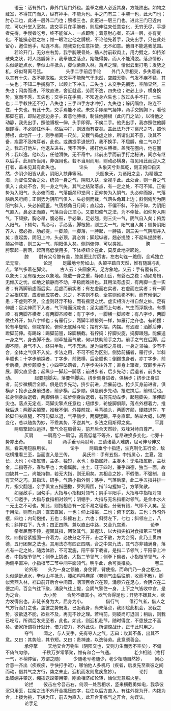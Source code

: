<!-- { "loadSidebar": true } -->
　　语云：活有外门，非外门及门外也。盖拳之催人必近其身，方能跌出。如物之藏室，不得其门而入，纵有神手，不能为也。手之门有三：手腕一也，此大门也；肘心二也，此进一层外二门也；膀根三也，此更进一层三门也。进此三门已近内院，可以升堂入室矣。故交手只在手腕者，则屈伸往来任意变化，无穷无尽，手捷者先得，手慢者吃亏，终不能催人，一点即倒；着意肘心者，虽进一层，亦有变化，不能操必胜之权；惟一眼注定他之膊根，不论他先着手，我先出手，只在此处留心，邀住他手，粘连不离，随我变化任意挥使，无不如意。他自不能逃我范围。 
　　若论开门，无分左右势，我手腕硬骨处，插人肘前软肉上，用力劈之，如持斧破柴之状，将人胳膊劈下，我拳随之落点，始能得势，而人不能滑脱。落点情形，头似蜻蜓点水，拳似山羊抵头，脚似紫燕入林。落点之理，恰似云里打电；发势之机，好似弩离弓弦。 
　　 
　　头手二手前后手论 
　　外门入手相交，多失着者，以其有十失，故不能取胜。未交手不能聚气于未然，空腔无物，气发不疾不猛，其一失也；不知二手搁胸下，以顾上下冲击，二失也；未交手先搁势，空隙显然，三失也；闪势而进，不敢直进，舍近就远，劳而不逸，四失也；进必上步，横身换势，宽而不秀，五失也；交手只在手腕，不知近身六失也；放过头手不打，七失也；二手敕住还不打，八失也；三手四手方才冲打，九失也；躲闪隔位，粘连不住，十失也。有此十失，交手焉能不败。未交手即聚气凝神，两手交搁胸下，看他那脚在前，即贴近那边身子，着意他膊根，制住他膊根（此闪门之法），以待他之动静，我先出手，照他膊根一伸，头手即得。不俟二手。他先出手，我亦照住他膊根即得，不必顾住他手，然后冲打，则迟而有变矣。盖此法乃开寸离尺之巧，照他膊根，此地开一寸，则手梢离一尺矣。又截气捣虚之妙，所谓出其不意，攻其不备，疾雷不及掩耳者，此也。或遇捷手退恍打，我不换手，不屈膊，催二气以打之。我击打他左，他退左进右，我不回手，挪打他左膊根。盖我在圈内，他在圈外；我以逸，他以劳，任他滑快，无不奇中。此前出手而前手打之秘诀，间亦有继以后手。此用所当用，非强用也。若不当用而用，则动必横身，每见用此而迎人之打者，盖未见其有此失也。 
　　 
　　论头 
　　头象天兮卦属乾，侧正俯仰自天然，少阴少阳皆从此，阴阳入扶非等闲。 
　　头圆象天，为诸阳之会，为精髓之海，为督任交会之处，统领一身之气，阴阳入扶，全视乎此。此处合，则一身之气俱入；此处不合，则一身之气失。其气之结聚落点，有一定之处，不可不知。正俯势为入阳气，头必俯而栽，气落额颅印堂间；正仰势为入阴气，头必仰而掀，气落脑后风府间；正侧势为阴阳气俱入，头必侧而栽，气落头角耳上边；斜侧俯势为阴阳气斜入，头必俯而歪，气落额角日月间；直起势，不偏不斜，不俯不仰，为阴阳气直入，鼻必正而直，气落百会正顶心。又要知催气之法，为不牵扯。如仰势入阴气，下颏掀，胸必昂，腹必鼓，手必举，足必翘，则三尖一气，阴气自入矣；俯势入阳气，下颏勾，背必弓，手必落，脚根掀，则三尖一气，阳气自入矣；侧势阴阳齐入，腮必掀，肋必提，一脚颠，一脚落，一膊起，一膊插，则三尖一气阴阳并入矣；直起势，阴阳上冲，头必顶，肩必耸；脚起纵者，翘必提膝；不起纵提膝者，颠尖伸膝，则三尖一气，阴阳俱入矣。侧斜俯仰，可以类推。 
　　 
　　胯 
　　一胯擎起一胯落，起落高低使用多，下体枢纽全在此，莫反此地空蹉跎。 
　　 
　　膝 
　　肘有尖兮膝有盖，膝盖更比肘厉害，左右勾连一跪倒，金鸡独立法无奈。 
　　 
　　论足 
　　足履地兮势如山，头颠平踏自天然，惟有随跳与乱点，擎气多着在脚尖。 
　　古人云：头圆象天，足方象地。又云：手有覆有反，以象天；足有覆无反以象地。能载一身之重，静如山岳，有磐石之稳；动如舟楫，无倾仄之忧，如地之镇静而不动，平稳而难摇也。其用法有虚实，有两脚一虚一实者；有两脚前虚而后实，后虚而前实者；有左虚而右实者，右虚而左实者；有一脚之尖根楞掌，应虚而应实者。总之，不实则不稳，全实则动移不利，而有倾倒之患；不虚则不灵，全虚则轻浮不稳，而有摇晃之忧。虚实相济方得自然之妙。足有伸翘：足尖伸而下入者，气下降而沉栽也；足尖翘而上勾者，气生而浮飘也。有横顺：有两脚齐横者；有两脚齐顺者；有丁字步，一脚横一脚顺者；有八字步，两脚微往外开，如八字样也；有雁行步，两脚半顺排列一样，如雁行之齐也。有轮摆：轮有半旋轮，侧栽车轮，俯仰无底斛斗轮；摆有外摆，内摆。有洒蹬：洒脚后伸，蹬脚前伸。有踢跺：踢脚前翘，跺脚横截。有拧捣：拧脚尖旋，捣脚跟翘。能催送一身之气，身去脚不去，则牵扯而气散，何以扶助前手之力。前手之气在后脚，后脚不随，身气不入，终只半勒，气不充满。足为百骸之舟楫，一身之领袖，少有不合，全体之气俱不入矣。步法之用，不可不细为区别。侧势前捕者，雁行步，半斜半顺也；十字步前探者，丁字步，前微横，后全顺也；倒踢曳身者，亦丁字步，前步后横，后步颠顺也；小四平坠落者，八字步尖往外开；直身上窜者，双颠步并齐展，脚尖直坚也；起纵步一脚起一脚落；前进步者，后步先动；后退者，前步先动。
　　
　　起要翘脚尖，落要伸脚尖。挤步侧身进者，俱横步；挤步正身进者，前步微横后全顺。俱是后步先动，挤步前进，后催前也。抢步仄身前进者，俱横步；抢步正身前进者，前步横，后步顺。俱是前步先动，抢进携后，前带后也。拉身侧身后退者，两脚俱横；拉步侧身后退者，右剪先动左步，起翘脚尖，落伸脚尖也。落点无定点，两脚尖擎点任意也；纽缥步，轮旋脚俱颠，落点外楞着力，推我后退；两脚尖颠擎，推我不倒，外搂前栽，弓背磕头，两脚齐颠，硬膝退剪，车轮脚伸尖直腿，不可勾脚以退，气平徜步，两脚猛踢，平身直窜。略举大概，以明变化，总以随势为妙，不乖其势，不逆其气，步法之用斯得之矣。 
　　 
　　平肩 
　　两肩擎起似运担，擎气全在肩骨尖，前开后合天然妙，双峰对峙自尊严。 
　　 
　　仄肩 
　　一肩高兮一肩低，高高低低不等齐，低昂递换多变化，七旁十势亦出奇。 
　　 
　　肘 
　　两手垂兮两肘弯，三请诸葛人难防，屈可伸兮伸又屈，看来用短胜用长。 
　　 
　　论手 
　　两肩垂兮十指连，生克制化五行全，敌吃横推看三至，当面直入是三传。 
　　吴氏曰：手有五指，中指属心，主夏，独长，火也；小指属肾，主冬，独短，水也；食指属肝，主春木；无名指属肺，主秋金，二指等齐，春秋平也；大指属脾，主土，旺于四时，兼乎四德，独当一面，故四缺其一二，尚能持物，若无大指，则无用矣。其相合之妙，不假借，不强制，自有天然之巧。其指法，研手，气落小指外侧；荡手，气落后掌，此二手五指并排一片，指尖翻翘，余手俱宜五指圈撒，罗列周围，指节勾握如弓，方擎聚散。 
　　如竖敌手，回勾手，大指与小指相对领气；阴手平阳手，大指与中指相对领气；仰邀手，大指与食指相对领气；阴绷手，大指与无名指相对领气。是金木水火－无土之不可也。知此，则指相合有一定不易之理也，分毫有错，气即不入矣。至于用法，则有九则：直去直回，一也；仰上攉挑，二也；俯下沉栽，三也；外勾外摆，四也；内勾抱搂，五也；斜攉右上，六也；斜劈左下，七也；斜领左上，八也；斜摔右下，九也；四正四隅，兼以直出中路，又合九宫焉。 
　　 
　　论拳 
　　拳者屈而不伸，握固其指，团聚其气。其握法，以大指尖掐对食指第三节横纹，四指卷紧握固一齐着力，必使分之不开，击之不散，方为合窍，此乃土贯四德，五行团聚之法也。其用法亦有四正四隅，合之中宫九法，其气亦非铺满身，落点有一定之处，随势体验，不可混施，阳平拳下栽者，是指二节领气；平阳拳上冲者，中指根节领气；侧拳上挑者，大指二节领气；侧拳下劈者，小指根节领气。不拘侧平直冲，小指根节二节中间平面领气。明乎此，余可类推矣。
　　
　　卷三 
　　 
　　论外形 
　　头为一身之领袖，身使臂，臂使指，而命门乃一身之枢也。头似蜻蜓点水，拳似山羊抵头，腰如鸡鸣卷尾（卷则气由后往前，收而不散），脚似紫燕入林，裆口前开后合中间圆，咽顶百会穴在顶，涌泉穴在足心，会阴穴在二便之间。百会气往下聚，涌泉气往上提，会阴气擎住一身，上下之气皆收中宫，是为之合。 
　　 
　　大小势 
　　合势不嫌其小，欲气合得足也；开势不嫌其大，欲力发得出也。非徒长身为大，屈身为小。 
　　 
　　借行气 
　　借行气者，借人之气方行而打之也。盖彼之势既发，已近我身，尚未落点，我即趁此机会，发我之势，彼欲退不能，欲拦不及，再无不妙之理。若稍前，则彼尚可退回；稍后，则我已吃亏。所谓后发先至者，此也。如此，则迎机赴节，随时得宜，不患技之不高矣。诸家所谓将计就计，借力使力，不外此诀。所谓惊战计，正于此时用之。 
　　 
　　夺气 
　　闻之，与人交手，先有夺人之气。志曰：攻其不备，出其不意。又曰：其势险，其节短。又曰：贵神速，以逸待劳。此意须善会。 
　　 
　　承停擎 
　　天地交合万物生（阴阳交也，交则力生而势不空矣），不偏不倚气匀停。 
　　千秋万岁常擎聚，惟有和合一气通。 
　　 
　　老少相随（格打一气，不稍停留，方谓之随） 
　　少随老兮老随少，老少相随自然妙， 
　　同心合意一齐出（疾疾疾，手快打手迟），哪怕他人多机巧（疾者，后发先至乘彼之间而动，借其气之方行，势之未止，迎机而发则愈疾愈妙）。 
　　 
　　论打 
　　直出彼绷并攀送，绷插送跺攀用攀，刚柔相济如轮转，恰似无意燃火星。 
　　 
　　论拦 
　　彼击左兮吾击右，何须一处苦相求，竖来横截勇如电，我承彼沉只用丢，拦架之法不外开合挑压四字，拦住以后方直入。有往外拨为开，内拨为合，上拨为挑，下拨为压，前去为直入，此开合非练气之开合，勿误认。 
　　 
　　论手足 
